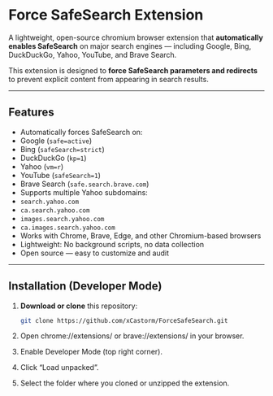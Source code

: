 #  Force SafeSearch Extension

A lightweight, open-source chromium browser extension that **automatically enables SafeSearch** on major search engines — including Google, Bing, DuckDuckGo, Yahoo, YouTube, and Brave Search.

This extension is designed to **force SafeSearch parameters and redirects** to prevent explicit content from appearing in search results.

---

##  Features

-  Automatically forces SafeSearch on:
  - Google (`safe=active`)
  - Bing (`safeSearch=strict`)
  - DuckDuckGo (`kp=1`)
  - Yahoo (`vm=r`)
  - YouTube (`safeSearch=1`)
  - Brave Search (`safe.search.brave.com`)
-  Supports multiple Yahoo subdomains:
  - `search.yahoo.com`
  - `ca.search.yahoo.com`
  - `images.search.yahoo.com`
  - `ca.images.search.yahoo.com`
-  Works with Chrome, Brave, Edge, and other Chromium-based browsers
-  Lightweight: No background scripts, no data collection
-  Open source — easy to customize and audit

---

##  Installation (Developer Mode)

1. **Download or clone** this repository:
   ```bash
   git clone https://github.com/xCastorm/ForceSafeSearch.git
   
2. Open chrome://extensions/ or brave://extensions/ in your browser.

3. Enable Developer Mode (top right corner).

4. Click “Load unpacked”.

5. Select the folder where you cloned or unzipped the extension.
